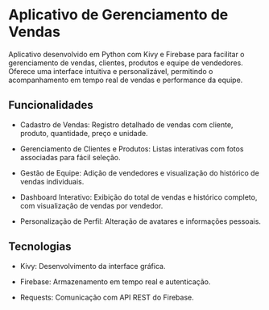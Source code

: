 # Aplicativo de Gerenciamento de Vendas
Aplicativo desenvolvido em Python com Kivy e Firebase para facilitar o gerenciamento de vendas, clientes, produtos e equipe de vendedores. Oferece uma interface intuitiva e personalizável, permitindo o acompanhamento em tempo real de vendas e performance da equipe.

## Funcionalidades
- Cadastro de Vendas: Registro detalhado de vendas com cliente, produto, quantidade, preço e unidade.
  
- Gerenciamento de Clientes e Produtos: Listas interativas com fotos associadas para fácil seleção.
  
- Gestão de Equipe: Adição de vendedores e visualização do histórico de vendas individuais.
  
- Dashboard Interativo: Exibição do total de vendas e histórico completo, com visualização de vendas por vendedor.
  
- Personalização de Perfil: Alteração de avatares e informações pessoais.
  
## Tecnologias
- Kivy: Desenvolvimento da interface gráfica.
  
- Firebase: Armazenamento em tempo real e autenticação.
  
- Requests: Comunicação com API REST do Firebase.

